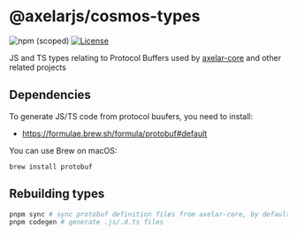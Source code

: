 # @axelarjs/cosmos-types

![npm (scoped)](https://img.shields.io/npm/v/%40axelarjs/proto)
[![License](https://img.shields.io/badge/License-Apache_2.0-blue.svg)](./LICENSE)

JS and TS types relating to Protocol Buffers used by [axelar-core](https://github.com/axelarnetwork/axelar-core) and other related projects

## Dependencies

To generate JS/TS code from protocol buufers, you need to install:

- https://formulae.brew.sh/formula/protobuf#default

You can use Brew on macOS:

```
brew install protobuf
```

## Rebuilding types

```sh
pnpm sync # sync protobuf definition files from axelar-core, by default it will use the main branch. For a specific tag, use TAG=vX.X.X pnpm sync
pnpm codegen # generate .js/.d.ts files
```
